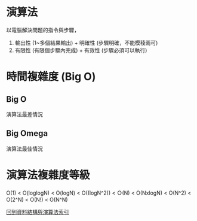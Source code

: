 # 演算法
以電腦解決問題的指令與步驟，
1. 輸出性 (1~多個結果輸出) + 明確性 (步驟明確，不能模稜兩可)
2. 有限性 (有限個步驟內完成) + 有效性 (步驟必須可以執行)

# 時間複雜度 (Big O)
## Big O
演算法最差情況
## Big Omega
演算法最佳情況

# 演算法複雜度等級
O(1) < O(loglogN) < O(logN) < O((logN^2)) < Ｏ(N) < O(NxlogN) < O(N^2) < O(2^N) < O(N!) < O(N^N)

[回到資料結構與演算法索引]((資料結構與演算法索引))